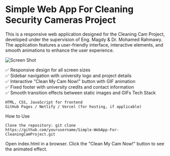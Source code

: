 # Simple Web App For Cleaning Security Cameras Project
This is a responsive web application designed for the Cleaning Cam Project, developed under the supervision of Eng. Magdy & Dr. Mohamed Rahmawy. The application features a user-friendly interface, interactive elements, and smooth animations to enhance the user experience.


![Screen Shot](Assets/ScreenShot.png)


✅ Responsive design for all screen sizes  
✅ Sidebar navigation with university logo and project details  
✅ Interactive "Clean My Cam Now!" button with GIF animation  
✅ Fixed footer with university credits and contact information  
✅ Smooth transition effects between static images and GIFs Tech Stack

    HTML, CSS, JavaScript for frontend
    GitHub Pages / Netlify / Vercel (for hosting, if applicable)

How to Use    

    Clone the repository: git clone https://github.com/yourusername/Simple-WebApp-For-CleaningCamProject.git

Open index.html in a browser.
Click the "Clean My Cam Now!" button to see the animated effect.
